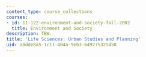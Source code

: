 ```yaml
---
content_type: course_collections
courses:
- id: 11-122-environment-and-society-fall-2002
  title: Environment and Society
description: TBW.
title: 'Life Sciences: Urban Studies and Planning'
uid: a8dde8a5-1c11-404a-9eb3-649275325458
---
```

